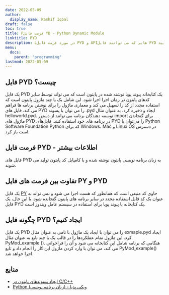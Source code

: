 ```yaml
---
date: 2022-05-09
author:
  display_name: Kashif Iqbal
draft: false
toc: true
title: Pفرمت فایل YD - Python Dynamic Module
linktitle: PYD
description: Lدر مورد فرمت فایل PYD و APIهایی که می توانند فایل PYD را ایجاد و باز کنند، کسب درآمد کنیدs.
menu:
  docs:
    parent: "programming"
lastmod: 2022-05-09
---
```


## فایل PYD چیست؟

یک فایل PYD یک کتابخانه پیوند پویا نوشته شده در پایتون است که می تواند توسط سایر کدهای پایتون در زمان اجرا اجرا شود. این شامل یک یا چند ماژول پایتون است که استفاده مجدد از کد را تسهیل می کند و معماری ماژول را برای نوشتن برنامه ها فراهم می کند. فایل های PYD را می توان با پسوند .pyd ایجاد و ذخیره کرد، به عنوان مثال helloworld.pyd. توسعه دهندگان برنامه می توانند از دستور import برای گنجاندن ماژول های PYD در برنامه های خود استفاده کنند. فایل‌های PYD را می‌توان با Python Software Foundation Python که برای Windows، Mac و Linux OS در دسترس است باز کرد.

## فرمت فایل PYD - اطلاعات بیشتر

فایل های PYD به زبان برنامه نویسی پایتون نوشته شده و با کامپایل کد پایتون تولید می شوند.

## تفاوت بین فرمت های فایل PY و PYD

یک فایل [PY](/programming/py/) حاوی کد منبعی است که همانطور که هست اجرا می شود و نمی تواند به عنوان یک کد قابل استفاده مجدد در سایر برنامه های پایتون گنجانده شود. با این حال، یک فایل PYD یک کتابخانه با پیوند پویا برای استفاده در سیستم عامل ویندوز است.

## چگونه فایل PYD ایجاد کنیم؟

یک فایل PYD را می توان با ایجاد یک ماژول با نامی به عنوان مثال exmaple.pyd ایجاد کرد. این ماژول تمام عملکردها را در قالب یک یا چند تابع به عنوان مثال PyMod_example (). هنگامی که برنامه شامل این کتابخانه می شود و آن را فراخوانی می کند، می توان با وارد کردن ماژول این کار را انجام داد و تابع PyMod_example() اجرا خواهد شد.

## منابع ##

 * [ایجاد پسوندهای پایتون در C/C++](https://sebsauvage.net/python/mingw.html)
 * [Python (زبان برنامه نویسی) - ویکی پدیا](https://en.wikipedia.org/wiki/Python_(programming_language))

